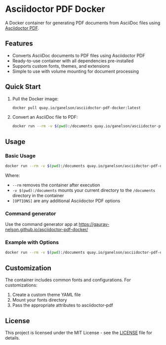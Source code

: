 # Asciidoctor PDF Docker

A Docker container for generating PDF documents from AsciiDoc files using [Asciidoctor PDF](https://github.com/asciidoctor/asciidoctor-pdf).

## Features

- Converts AsciiDoc documents to PDF files using Asciidoctor PDF
- Ready-to-use container with all dependencies pre-installed
- Supports custom fonts, themes, and extensions
- Simple to use with volume mounting for document processing

## Quick Start

1. Pull the Docker image:

    ```bash
    docker pull quay.io/ganelson/asciidoctor-pdf-docker:latest
    ```

1. Convert an AsciiDoc file to PDF:

    ```bash
    docker run --rm -v $(pwd):/documents quay.io/ganelson/asciidoctor-pdf-docker:latest document.adoc
    ```

## Usage

### Basic Usage

```bash
docker run --rm -v $(pwd):/documents quay.io/ganelson/asciidoctor-pdf-docker:latest [OPTIONS] filename.adoc
```

Where:
- `--rm` removes the container after execution
- `-v $(pwd):/documents` mounts your current directory to the `/documents` directory in the container
- `[OPTIONS]` are any additional Asciidoctor PDF options

### Command generator

Use the command generator app at https://gaurav-nelson.github.io/asciidoctor-pdf-docker/

### Example with Options

```bash
docker run --rm -v $(pwd):/documents quay.io/ganelson/asciidoctor-pdf-docker:latest -a pdf-theme=custom-theme.yml -a pdf-fontsdir=fonts document.adoc
```

## Customization

The container includes common fonts and configurations. For customizations:

1. Create a custom theme YAML file
2. Mount your fonts directory
3. Pass the appropriate attributes to asciidoctor-pdf

## License

This project is licensed under the MIT License - see the [LICENSE](LICENSE) file for details.
